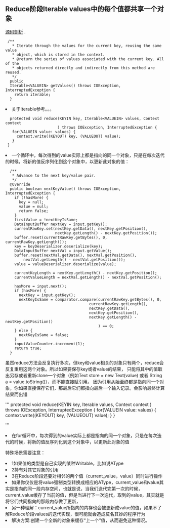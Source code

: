 ## Reduce阶段Iterable values中的每个值都共享一个对象

[源码剖析](https://blog.csdn.net/cnweike/article/details/51025340) .

```
 /**
   * Iterate through the values for the current key, reusing the same value 
   * object, which is stored in the context.
   * @return the series of values associated with the current key. All of the 
   * objects returned directly and indirectly from this method are reused.
   */
  public 
  Iterable<VALUEIN> getValues() throws IOException, InterruptedException {
    return iterable;
  }
```
<li>关于Iterable参考。。。
  
 ```
   protected void reduce(KEYIN key, Iterable<VALUEIN> values, Context context
                        ) throws IOException, InterruptedException {
    for(VALUEIN value: values) {
      context.write((KEYOUT) key, (VALUEOUT) value);
    }
  }

 ```
 
<li>一个循环中，每次得到的value实际上都是指向的同一个对象，只是在每次迭代的时候，将新的值反序列化到这个对象中，以更新此对象的值：
  
```
  /**
   * Advance to the next key/value pair.
   */
  @Override
  public boolean nextKeyValue() throws IOException, InterruptedException {
    if (!hasMore) {
      key = null;
      value = null;
      return false;
    }
    firstValue = !nextKeyIsSame;
    DataInputBuffer nextKey = input.getKey();
    currentRawKey.set(nextKey.getData(), nextKey.getPosition(), 
                      nextKey.getLength() - nextKey.getPosition());
    buffer.reset(currentRawKey.getBytes(), 0, currentRawKey.getLength());
    key = keyDeserializer.deserialize(key);
    DataInputBuffer nextVal = input.getValue();
    buffer.reset(nextVal.getData(), nextVal.getPosition(),
        nextVal.getLength() - nextVal.getPosition());
    value = valueDeserializer.deserialize(value);
 
    currentKeyLength = nextKey.getLength() - nextKey.getPosition();
    currentValueLength = nextVal.getLength() - nextVal.getPosition();
 
    hasMore = input.next();
    if (hasMore) {
      nextKey = input.getKey();
      nextKeyIsSame = comparator.compare(currentRawKey.getBytes(), 0, 
                                     currentRawKey.getLength(),
                                     nextKey.getData(),
                                     nextKey.getPosition(),
                                     nextKey.getLength() - nextKey.getPosition()
                                         ) == 0;
    } else {
      nextKeyIsSame = false;
    }
    inputValueCounter.increment(1);
    return true;
  }

```

<p>虽然reduce方法会反复执行多次，但key和value相关的对象只有两个，reduce会反复重用这两个对象。所以如果要保存key或者value的结果，
只能将其中的值取出另存或者重新clone一个对象（例如Text store = new Text(value) 或者 String a = value.toString()），而不能直接赋引用。
因为引用从始至终都是指向同一个对象，你如果直接保存它们，那最后它们都指向最后一个输入记录。会影响最终计算结果而出错
</p>

'''
  protected void reduce(KEYIN key, Iterable<VALUEIN> values, Context context
                        ) throws IOException, InterruptedException {
    for(VALUEIN value: values) {
      context.write((KEYOUT) key, (VALUEOUT) value);
    }
  }

'''

<li>在for循环中，每次得到的value实际上都是指向的同一个对象，只是在每次迭代的时候，将新的值反序列化到这个对象中，以更新此对象的值


特殊场景需要注意：
<li>1如果值的类型是自己实现的某种Writable，比如说AType
<li>2持有对其它对象的引用
<li>3在Reduce阶段还要对相邻的两个值（current_value，value）同时进行操作
  

<li>如果你仅仅是将value强制类型转换成相应的AType，current_value和value其实是指向的同一段内存空间，也就是说，当我们迭代完第一次的时候，current_value缓存了当前的值，但是当进行下一次迭代，取到的value，其实就是将它们共同指向的那段内存做了更新，
<li>另一种理解：current_value所指向的内存也会被更新成value的值，如果不了解Reduce阶段values的迭代实现，很可能就会造成莫名其妙的程序行为
<li>解决方案:创建一个全新的对象来缓存“上一个”值，从而避免这种情况。
